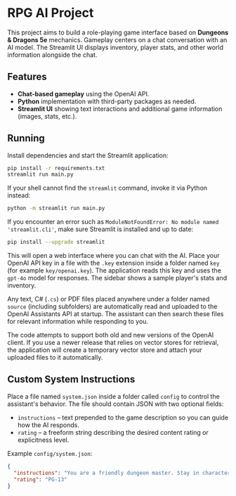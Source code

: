 # RPG AI Project

This project aims to build a role-playing game interface based on **Dungeons & Dragons 5e** mechanics. Gameplay centers on a chat conversation with an AI model. The Streamlit UI displays inventory, player stats, and other world information alongside the chat.

## Features

- **Chat-based gameplay** using the OpenAI API.
- **Python** implementation with third-party packages as needed.
- **Streamlit UI** showing text interactions and additional game information (images, stats, etc.).

## Running

Install dependencies and start the Streamlit application:

```bash
pip install -r requirements.txt
streamlit run main.py
```

If your shell cannot find the `streamlit` command, invoke it via Python instead:

```bash
python -m streamlit run main.py
```

If you encounter an error such as `ModuleNotFoundError: No module named 'streamlit.cli'`,
make sure Streamlit is installed and up to date:

```bash
pip install --upgrade streamlit
```

This will open a web interface where you can chat with the AI. Place your
OpenAI API key in a file with the `.key` extension inside a folder named
`key` (for example `key/openai.key`). The application reads this key and uses
the `gpt-4o` model for responses. The sidebar shows a sample player's stats and
inventory.

Any text, C# (`.cs`) or PDF files placed anywhere under a folder named
`source` (including subfolders) are automatically read and uploaded to the
OpenAI Assistants API at startup. The assistant can then search these files
for relevant information while responding to you.

The code attempts to support both old and new versions of the OpenAI client.
If you use a newer release that relies on vector stores for retrieval, the
application will create a temporary vector store and attach your uploaded files
to it automatically.

## Custom System Instructions

Place a file named `system.json` inside a folder called `config` to control the
assistant's behavior. The file should contain JSON with two optional fields:

- `instructions` – text prepended to the game description so you can guide how
  the AI responds.
- `rating` – a freeform string describing the desired content rating or
  explicitness level.

Example `config/system.json`:

```json
{
  "instructions": "You are a friendly dungeon master. Stay in character.",
  "rating": "PG-13"
}
```
